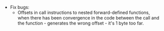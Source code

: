 * Fix bugs:
  * Offsets in call instructions to nested forward-defined functions, when there has been convergence in the code between the call and the function - generates the wrong offset - it's 1 byte too far.
